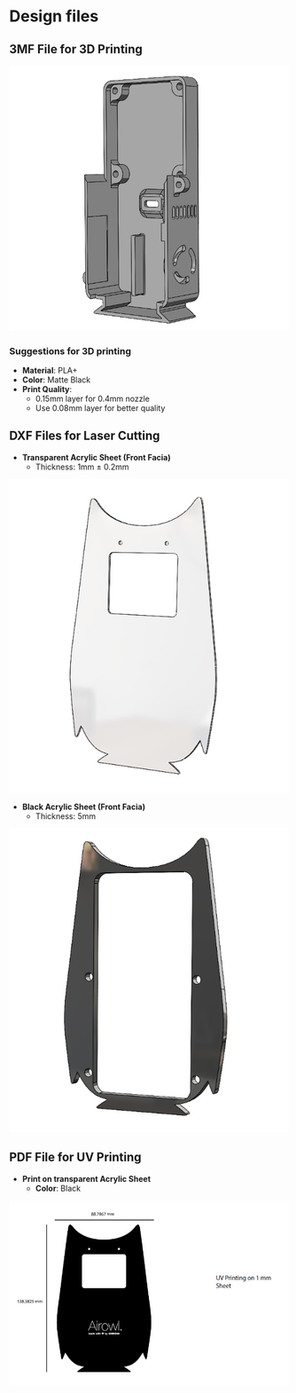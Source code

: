 # Design files

## 3MF File for 3D Printing
![alt text](../Images/21.PNG)

### Suggestions for 3D printing
- **Material**: PLA+
- **Color**: Matte Black
- **Print Quality**:
  - 0.15mm layer for 0.4mm nozzle
  - Use 0.08mm layer for better quality

## DXF Files for Laser Cutting

- **Transparent Acrylic Sheet (Front Facia)**
  - Thickness: 1mm ± 0.2mm

![alt text](../Images/23.PNG)

- **Black Acrylic Sheet (Front Facia)**
  - Thickness: 5mm

 ![alt text](../Images/22.PNG)

## PDF File for UV Printing

- **Print on transparent Acrylic Sheet**
  - **Color**: Black

![alt text](../Images/24.PNG)
